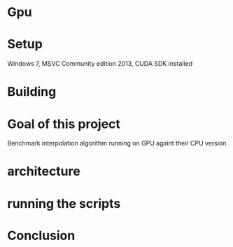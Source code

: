 # Gpu

# Setup
Windows 7, MSVC Community edition 2013, CUDA SDK installed

# Building

# Goal of this project
Benchmark interpolation algorithm running on GPU againt their CPU version

# architecture

# running the scripts

# Conclusion